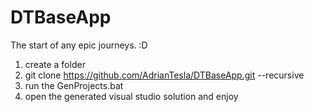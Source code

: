# DTBaseApp
The start of any epic journeys. :D

1) create a folder
2) git clone https://github.com/AdrianTesla/DTBaseApp.git --recursive
3) run the GenProjects.bat
4) open the generated visual studio solution and enjoy

